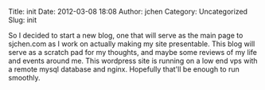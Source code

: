 Title: init
Date: 2012-03-08 18:08
Author: jchen
Category: Uncategorized
Slug: init

So I decided to start a new blog, one that will serve as the main page
to sjchen.com as I work on actually making my site presentable. This
blog will serve as a scratch pad for my thoughts, and maybe some reviews
of my life and events around me. This wordpress site is running on a low
end vps with a remote mysql database and nginx. Hopefully that'll be
enough to run smoothly.
